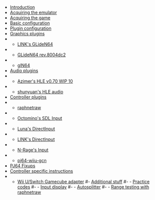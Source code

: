 - [Introduction](index.md)
- [Acquiring the emulator](getting_emu.md)
- [Acquiring the game](getting_game.md)
- [Basic configuration](basic_config.md)
- [Plugin configuration](plugin_setup.md)
- [Graphics plugins]()
- - [LINK's GLideN64](gliden64_link.md)
- - [GLideN64 rev.8004dc2](gliden64_old.md)
- - [glN64](gln64.md)
- [Audio plugins]()
- - [Azimer's HLE v0.70 WIP 10](azi.md)
- - [shunyuan's HLE audio](shunyuan.md)
- [Controller plugins]()
- - [raphnetraw](raphnetraw.md)
- - [Octomino's SDL Input](octomino.md)
- - [Luna's DirectInput](luna.md)
- - [LINK's DirectInput](keyboardinput.md)
- - [N-Rage's Input](nrage.md)
- - [pj64-wiiu-gcn](pj64-wiiu-gcn.md)
- [PJ64 Fixups](fixups.md)
- [Controller specific instructions]()
- - [Wii U/Switch Gamecube adapter](wiiu_gc.md)
#- [Additional stuff]()
#- - [Practice codes]()
#- - [Input display]()
#- - [Autosplitter]()
#- - [Range testing with raphnetraw]()
